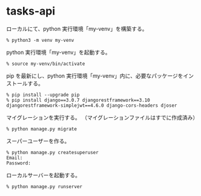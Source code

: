# tasks-api

ローカルにて、python 実行環境「my-venv」を構築する。

```
% python3 -m venv my-venv
```

python 実行環境「my-venv」を起動する。

```
% source my-venv/bin/activate
```

pip を最新にし、python 実行環境「my-venv」内に、必要なパッケージをインストールする。

```
% pip install --upgrade pip
% pip install django==3.0.7 djangorestframework==3.10 djangorestframework-simplejwt==4.6.0 django-cors-headers djoser
```

マイグレーションを実行する。
（マイグレーションファイルはすでに作成済み）

```
% python manage.py migrate
```

スーパーユーザーを作る。

```
% python manage.py createsuperuser
Email:
Password:
```

ローカルサーバーを起動する。

```
% python manage.py runserver
```
